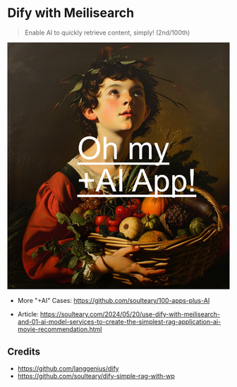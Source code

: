 # Dify with Meilisearch

> Enable AI to quickly retrieve content, simply! (2nd/100th)

![](./preview.jpg)

- More "+AI" Cases: https://github.com/soulteary/100-apps-plus-AI

- Article: https://soulteary.com/2024/05/20/use-dify-with-meilisearch-and-01-ai-model-services-to-create-the-simplest-rag-application-ai-movie-recommendation.html

## Credits

- https://github.com/langgenius/dify
- https://github.com/soulteary/dify-simple-rag-with-wp
